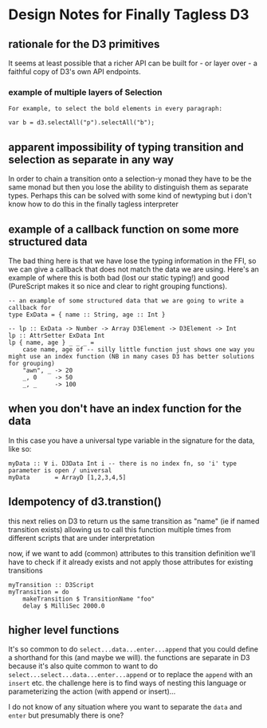 # Design Notes for Finally Tagless D3

## rationale for the D3 primitives

It seems at least possible that a richer API can be built for - or layer over - a faithful copy of D3's own API endpoints.

### example of multiple layers of Selection
```
For example, to select the bold elements in every paragraph:

var b = d3.selectAll("p").selectAll("b");
```

## apparent impossibility of typing transition and selection as separate in any way

In order to chain a transition onto a selection-y monad they have to be the same monad but then you lose the ability to distinguish them as separate types. Perhaps this can be solved with some kind of newtyping but i don't know how to do this in the finally tagless interpreter

## example of a callback function on some more structured data

The bad thing here is that we have lose the typing information in the FFI, so we can give a callback that does not match the data we are using. Here's an example of where this is both bad (lost our static typing!) and good (PureScript makes it so nice and clear to right grouping functions).
```
-- an example of some structured data that we are going to write a callback for
type ExData = { name :: String, age :: Int }

-- lp :: ExData -> Number -> Array D3Element -> D3Element -> Int
lp :: AttrSetter ExData Int
lp { name, age } _ _ _ =
    case name, age of -- silly little function just shows one way you might use an index function (NB in many cases D3 has better solutions for grouping)
    "awn", _ -> 20
    _, 0     -> 50
    _, _     -> 100
```

## when you don't have an index function for the data

In this case you have a universal type variable in the signature for the data, like so:

```
myData :: ∀ i. D3Data Int i -- there is no index fn, so 'i' type parameter is open / universal
myData       = ArrayD [1,2,3,4,5]
```

## Idempotency of d3.transtion()

this next relies on D3 to return us the same transition as "name" (ie if named
transition exists) allowing us to call this function multiple times from
different scripts that are under interpretation

now, if we want to add (common) attributes to this transition definition we'll
have to check if it already exists and not apply those attributes for existing
transitions

```
myTransition :: D3Script
myTransition = do
    makeTransition $ TransitionName "foo"
    delay $ MilliSec 2000.0
```

## higher level functions

It's so common to do `select...data...enter...append` that you could define a shorthand for this (and maybe we will). the functions are separate in D3 because it's also quite common to want to do `select...select...data...enter...append` or to replace the `append` with an `insert` etc. the challenge here is to find ways of nesting this language or parameterizing the action (with append or insert)...

I do not know of any situation where you want to separate the `data` and `enter` but presumably there is one? 
